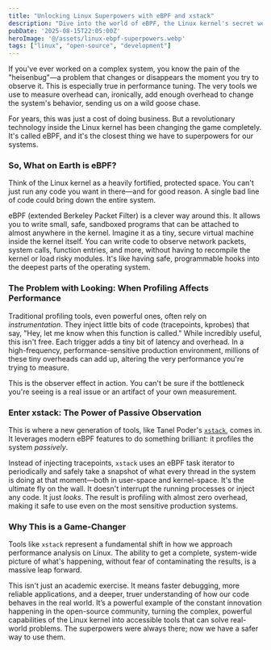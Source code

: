 ```yaml
---
title: "Unlocking Linux Superpowers with eBPF and xstack"
description: "Dive into the world of eBPF, the Linux kernel's secret weapon for performance analysis, and discover how new tools like xstack are making it easier than ever to debug complex systems with almost zero overhead."
pubDate: '2025-08-15T22:05:00Z'
heroImage: '@/assets/linux-ebpf-superpowers.webp'
tags: ["linux", "open-source", "development"]
---
```


If you've ever worked on a complex system, you know the pain of the "heisenbug"—a problem that changes or disappears the moment you try to observe it. This is especially true in performance tuning. The very tools we use to measure overhead can, ironically, add enough overhead to change the system's behavior, sending us on a wild goose chase.

For years, this was just a cost of doing business. But a revolutionary technology inside the Linux kernel has been changing the game completely. It's called eBPF, and it's the closest thing we have to superpowers for our systems.

### So, What on Earth is eBPF?

Think of the Linux kernel as a heavily fortified, protected space. You can't just run any code you want in there—and for good reason. A single bad line of code could bring down the entire system.

eBPF (extended Berkeley Packet Filter) is a clever way around this. It allows you to write small, safe, sandboxed programs that can be attached to almost anywhere in the kernel. Imagine it as a tiny, secure virtual machine inside the kernel itself. You can write code to observe network packets, system calls, function entries, and more, without having to recompile the kernel or load risky modules. It's like having safe, programmable hooks into the deepest parts of the operating system.

### The Problem with Looking: When Profiling Affects Performance

Traditional profiling tools, even powerful ones, often rely on *instrumentation*. They inject little bits of code (tracepoints, kprobes) that say, "Hey, let me know when this function is called." While incredibly useful, this isn't free. Each trigger adds a tiny bit of latency and overhead. In a high-frequency, performance-sensitive production environment, millions of these tiny overheads can add up, altering the very performance you're trying to measure.

This is the observer effect in action. You can't be sure if the bottleneck you're seeing is a real issue or an artifact of your own measurement.

### Enter xstack: The Power of Passive Observation

This is where a new generation of tools, like Tanel Poder's [`xstack`](https://github.com/tanelpoder/0xtools/tree/master/xstack), comes in. It leverages modern eBPF features to do something brilliant: it profiles the system *passively*.

Instead of injecting tracepoints, `xstack` uses an eBPF task iterator to periodically and safely take a snapshot of what every thread in the system is doing at that moment—both in user-space and kernel-space. It's the ultimate fly on the wall. It doesn't interrupt the running processes or inject any code. It just *looks*. The result is profiling with almost zero overhead, making it safe to use even on the most sensitive production systems.

### Why This is a Game-Changer

Tools like `xstack` represent a fundamental shift in how we approach performance analysis on Linux. The ability to get a complete, system-wide picture of what's happening, without fear of contaminating the results, is a massive leap forward.

This isn't just an academic exercise. It means faster debugging, more reliable applications, and a deeper, truer understanding of how our code behaves in the real world. It’s a powerful example of the constant innovation happening in the open-source community, turning the complex, powerful capabilities of the Linux kernel into accessible tools that can solve real-world problems. The superpowers were always there; now we have a safer way to use them.
